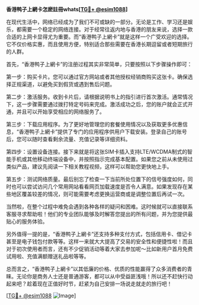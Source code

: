 **香港鸭子上網卡怎麽註冊whats[[TG💪+ @esim1088](https://t.me/s/esim1088)]**

在现代生活中，网络已经成为了我们不可或缺的一部分。无论是工作、学习还是娱乐，都需要一个稳定的网络连接。对于经常往返内地与香港的朋友来说，选择一款合适的上网卡显得尤为重要。而“香港鸭子上網卡”就是这样一个广受欢迎的选择。它不仅价格实惠，而且使用方便，特别适合那些需要在香港长期逗留或者短期旅行的人群。

首先，“香港鸭子上網卡”的注册过程其实非常简单，只要按照以下步骤操作即可：

第一步：购买卡片。您可以通过官方网站或者其他授权经销商购买这张卡。确保选择正规渠道，以避免买到假货或遇到售后问题。

第二步：激活服务。收到卡片后，请根据说明书上的指引进行首次激活。通常情况下，这一步骤需要通过拨打特定号码来完成。激活成功之后，您的账户就会正式开通，并且可以开始享受相应的网络服务了。

第三步：下载应用程序。为了更好地管理您的套餐使用情况以及获取更多优惠信息，“香港鸭子上網卡”提供了专门的应用程序供用户下载安装。登录自己的账号后，您可以随时查看剩余流量、充值记录等详细资料。

第四步：设置设备连接。接下来就是将这张SIM卡插入支持LTE/WCDMA制式的智能手机或其他移动终端设备中，并按照指示完成基本配置。如果您之前从未使用过类似产品，建议先阅读一下相关教程视频，这样可以帮助您更快地上手。

第五步：测试网络质量。最后别忘了检查一下当前所处位置下的信号强度如何，同时也可以尝试访问几个常用网站看看网页加载速度是否令人满意。如果发现存在某些地区覆盖较差的情况，则可能需要考虑更换运营商或是调整位置后再试一次。

当然啦，在整个过程中难免会遇到各种各样的疑问和困难。这时候就可以直接联系客服寻求帮助啦！他们的专业团队能够及时解答您提出的所有问题，并为您提供最贴心的服务体验。

另外值得一提的是，“香港鸭子上網卡”还支持多种支付方式，包括信用卡、借记卡甚至是电子钱包付款等等。这样一来就大大提高了交易的安全性和便捷性啦！而且对于初次使用者而言，还有不少促销活动等着大家去参加呢～比如新用户首月免费试用啦、充值满额赠送礼品啦等等。

总而言之，“香港鸭子上網卡”以其低廉的价格、优质的性能赢得了众多消费者的青睐。无论你是商务人士还是普通游客，都可以从中受益匪浅哦！所以还不赶快行动起来吧？趁着现在正值好时节，赶紧为自己安排一场说走就走的旅行吧！

[[TG💪+ @esim1088](https://t.me/s/esim1088) ![Image](https://i.postimg.cc/4NQfJmqS/Snipaste-2025-05-13-00-14-12.png)]